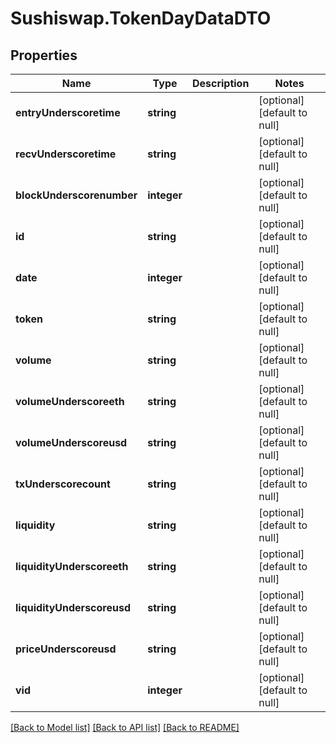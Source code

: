 # Sushiswap.TokenDayDataDTO

## Properties
Name | Type | Description | Notes
------------ | ------------- | ------------- | -------------
**entryUnderscoretime** | **string** |  | [optional] [default to null]
**recvUnderscoretime** | **string** |  | [optional] [default to null]
**blockUnderscorenumber** | **integer** |  | [optional] [default to null]
**id** | **string** |  | [optional] [default to null]
**date** | **integer** |  | [optional] [default to null]
**token** | **string** |  | [optional] [default to null]
**volume** | **string** |  | [optional] [default to null]
**volumeUnderscoreeth** | **string** |  | [optional] [default to null]
**volumeUnderscoreusd** | **string** |  | [optional] [default to null]
**txUnderscorecount** | **string** |  | [optional] [default to null]
**liquidity** | **string** |  | [optional] [default to null]
**liquidityUnderscoreeth** | **string** |  | [optional] [default to null]
**liquidityUnderscoreusd** | **string** |  | [optional] [default to null]
**priceUnderscoreusd** | **string** |  | [optional] [default to null]
**vid** | **integer** |  | [optional] [default to null]

[[Back to Model list]](../README.md#documentation-for-models) [[Back to API list]](../README.md#documentation-for-api-endpoints) [[Back to README]](../README.md)


